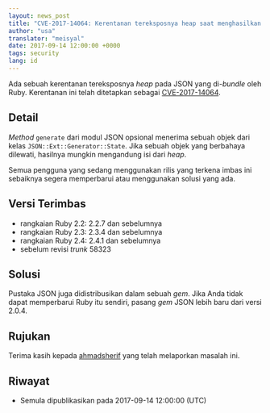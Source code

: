 ```yaml
---
layout: news_post
title: "CVE-2017-14064: Kerentanan tereksposnya heap saat menghasilkan JSON"
author: "usa"
translator: "meisyal"
date: 2017-09-14 12:00:00 +0000
tags: security
lang: id
---
```


Ada sebuah kerentanan tereksposnya *heap* pada JSON yang di-*bundle* oleh Ruby.
Kerentanan ini telah ditetapkan sebagai [CVE-2017-14064](http://cve.mitre.org/cgi-bin/cvename.cgi?name=CVE-2017-14064).

## Detail

*Method* `generate` dari modul JSON opsional menerima sebuah objek dari kelas `JSON::Ext::Generator::State`.
Jika sebuah objek yang berbahaya dilewati, hasilnya mungkin mengandung isi dari *heap*.

Semua pengguna yang sedang menggunakan rilis yang terkena imbas ini sebaiknya segera memperbarui atau menggunakan solusi yang ada.

## Versi Terimbas

* rangkaian Ruby 2.2: 2.2.7 dan sebelumnya
* rangkaian Ruby 2.3: 2.3.4 dan sebelumnya
* rangkaian Ruby 2.4: 2.4.1 dan sebelumnya
* sebelum revisi *trunk* 58323

## Solusi

Pustaka JSON juga didistribusikan dalam sebuah *gem*.
Jika Anda tidak dapat memperbarui Ruby itu sendiri, pasang *gem* JSON lebih baru dari versi 2.0.4.

## Rujukan

Terima kasih kepada [ahmadsherif](https://hackerone.com/ahmadsherif) yang telah melaporkan masalah ini.

## Riwayat

* Semula dipublikasikan pada 2017-09-14 12:00:00 (UTC)
